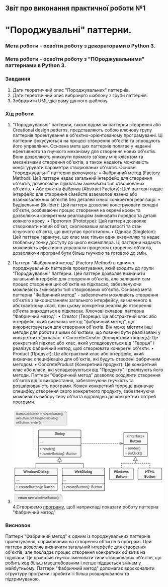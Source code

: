 ## Звіт про виконання практичної роботи №1
# "Породжувальні" паттерни.

### Мета роботи - освоїти роботу з декораторами в Python 3.
### Мета роботи - освоїти роботу з "ПОроджувальними" паттернами в Python 3.

### Завдання
1. Дати теоретичний опис "Породжувальних" паттернів.
2. Дати тереотичний опис вибранрго шаблону з групи паттернів.
3. Зображити UML-діаграму данного шаблону.

### Хід роботи

1. "Породжувальні" паттерни, також відомі як паттерни створення або Creational design patterns, представляють собою ключову групу паттернів проектування в об'єктно-орієнтованому програмуванні. Ці паттерни фокусуються на процесі створення об'єктів та спрощують його управління. Основна мета цих паттернів полягає у наданні ефективного та гнучкого механізму для створення нових об'єктів. Вони дозволяють уникнути прямого зв'язку між клієнтом та механізмами створення об'єктів, а також надають можливість конфігурувати параметри створюваних об'єктів.
Основні "породжувальні" паттерни включають:
•  Фабричний метод (Factory Method): Цей паттерн надає загальний інтерфейс для створення об'єктів, дозволяючи підкласам змінювати тип створюваних об'єктів.
•  Абстрактна фабрика (Abstract Factory): Цей паттерн надає інтерфейс для створення сімейств взаємопов'язаних або взаємозалежних об'єктів без деталей їхньої конкретної реалізації.
•  Будівельник (Builder): Цей паттерн дозволяє конструювати складні об'єкти, розбиваючи процес створення на окремі кроки та дозволяючи конкретним реалізаціям змінювати порядок та деталі кожного кроку.
•  Прототип (Prototype): Цей паттерн дозволяє створювати новий об'єкт, скопіювавши властивості та стан існуючого об'єкта, що виступає прототипом.
•  Одинак (Singleton): Цей паттерн гарантує, що клас має тільки один екземпляр та надає глобальну точку доступу до цього екземпляра.
Ці паттерни надають можливість ефективно управляти процесом створення об'єктів, дозволяючи програмі бути більш гнучкою та готовою до змін.

2. Паттерн "Фабричний метод" (Factory Method) є одним з породжувальних паттернів проектування, який входить до групи "Породжувальні" паттерни. Цей паттерн дозволяє визначити загальний інтерфейс для створення об'єктів, але залишити сам процес створення цих об'єктів на підкласах, забезпечуючи можливість змінювати тип створюваних об'єктів.
Основна мета паттерна "Фабричний метод" - забезпечити можливість створення об'єктів з використанням загального інтерфейсу, визначеного в абстрактному класі, при цьому конкретна реалізація створення об'єкта знаходиться в підкласах.
Ключові складові паттерна "Фабричний метод":
•  Creator (Творець): Це абстрактний клас або інтерфейс, який визначає метод "фабричний метод", що використовується для створення об'єктів. Він може містити інші методи для роботи з цими об'єктами, що повинні бути реалізовані у конкретних підкласах.
•  ConcreteCreator (Конкретний творець): Це конкретний підклас або клас, який успадковується від "Творця" і реалізує фабричний метод, щоб створювати конкретні об'єкти.
•  Product (Продукт): Це абстрактний клас або інтерфейс, який визначає специфікацію для об'єктів, які будуть створені фабричним методом.
•  ConcreteProduct (Конкретний продукт): Це конкретний клас або класи, які успадковуються від "Продукту" і реалізують його методи.
Паттерн "Фабричний метод" дозволяє розділити створення об'єктів від їх використання, забезпечуючи гнучкість та розширюваність програми. Кожен конкретний творець визначає специфіку створення свого конкретного продукту, забезпечуючи можливість вибору типу об'єкта відповідно до конкретних потреб програми.

3. ![UML-діаграма паттерна "Фабричний метод"](UML.png)
4.Створюємо [програму](Program.py), щоб наприкладі показати роботу паттерна "Фабричний метод"
### Висновок
Паттерн "Фабричний метод" є одним із породжувальних паттернів проектування, спрямованим на створення об'єктів в програмі. Цей паттерн дозволяє визначити загальний інтерфейс для створення об'єктів, але покладає процес створення конкретних об'єктів на підкласи. Це дозволяє гнучко змінювати типи створюваних об'єктів, що робить код більш масштабованим і легше піддається змінам у майбутньому. Паттерн "Фабричний метод" допомагає вдосконалити структуру програми і зробити її більш розширюваною та підтримуваною.